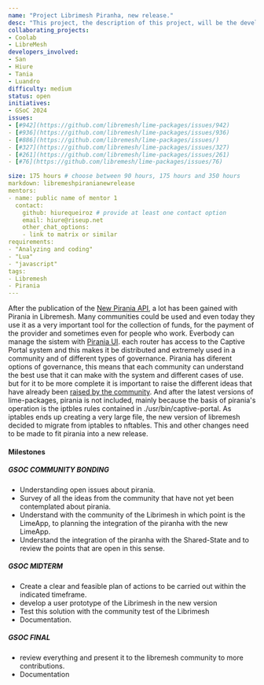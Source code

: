 ```yaml
---
name: "Project Librimesh Piranha, new release."
desc: "This project, the description of this project, will be the development of a new release from Piranha sfor the new version of Librimesh based on OpenWRT 22."
collaborating_projects:
- Coolab
- LibreMesh
developers_involved:
- San
- Hiure
- Tania
- Luandro
difficulty: medium
status: open
initiatives:
- GSoC 2024
issues:
- [#942](https://github.com/libremesh/lime-packages/issues/942) 
- [#936](https://github.com/libremesh/lime-packages/issues/936)
- [#886](https://github.com/libremesh/lime-packages/issues/)
- [#327](https://github.com/libremesh/lime-packages/issues/327)
- [#261](https://github.com/libremesh/lime-packages/issues/261)
- [#76](https://github.com/libremesh/lime-packages/issues/76)

size: 175 hours # choose between 90 hours, 175 hours and 350 hours
markdown: libremeshpiranianewrelease
mentors:
- name: public name of mentor 1
  contact:
    github: hiurequeiroz # provide at least one contact option
    email: hiure@riseup.net
    other_chat_options:
    - link to matrix or similar
requirements:
- "Analyzing and coding"
- "Lua"
- "javascript"
tags:
- Libremesh
- Pirania
---
```


After the publication of the  [New Pirania API](https://github.com/libremesh/lime-packages/pull/893), a lot has been gained with Pirania in Libremesh.
Many communities could be used and even today they use it as a very important tool for the collection of funds, for the payment of the provider and sometimes even for people who work.
Everbody can manage the sistem with [Pirania UI](https://github.com/libremesh/lime-app/pull/329).
each router has access to the Captive Portal system and this makes it be distributed and extremely used in a community and of different types of governance. Pirania has diferent options of governance, this means that each community can understand the best use that it can make with the system and different cases of use.
but for it to be more complete it is important to raise the different ideas that have already been [raised by the community](https://github.com/libremesh/lime-packages/issues/76).
And after the latest versions of lime-packages, pirania is not included, mainly because the basis of pirania's operation is the iptbles rules contained in ./usr/bin/captive-portal. As iptables ends up creating a very large file, the new version of libremesh decided to migrate from iptables to nftables. 
This and other changes need to be made to fit pirania into a new release.


#### Milestones

##### GSOC COMMUNITY BONDING

* Understanding open issues about pirania.
* Survey of all the ideas from the community that have not yet been contemplated about pirania.
* Understand with the community of the Librimesh in which point is the LimeApp, to planning the integration of the piranha with the new LimeApp.
* Understand the integration of the piranha with the Shared-State and to review the points that are open in this sense.

##### GSOC MIDTERM

* Create a clear and feasible plan of actions to be carried out within the indicated timeframe.
* develop a user prototype of the Librimesh in the new version
* Test this solution with the community test of the Librimesh
* Documentation.

##### GSOC FINAL

* review everything and present it to the libremesh community to more contributions.
* Documentation


